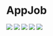 

<html>
<body>
    <h1>AppJob</h1>
<!--     <a href="https://www.youtube.com/watch?v=1tFVpHS7At0"> Watch My app vid!! </a> -->
    <img src="https://github.com/fadi559/Appjob/blob/main/src/Images/1.png" />
     <img src="https://github.com/fadi559/Appjob/blob/main/src/Images/2.png" />
     <img src="https://github.com/fadi559/Appjob/blob/main/src/Images/3.png" />
     <img src="https://github.com/fadi559/Appjob/blob/main/src/Images/4.png" />
     <img src="https://github.com/fadi559/Appjob/blob/d8e241f9549018d2efd4eb14ca75d79bf8c40cdd/src/Images/Simulator5.png" />
</body>
</html>
